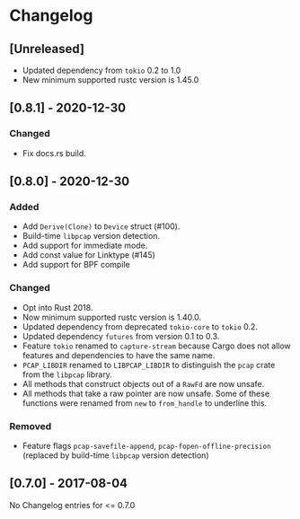 # Changelog

## [Unreleased]

- Updated dependency from `tokio` 0.2 to 1.0
- New minimum supported rustc version is 1.45.0

## [0.8.1] - 2020-12-30

### Changed

- Fix docs.rs build.

## [0.8.0] - 2020-12-30

### Added

- Add `Derive(Clone)` to `Device` struct (#100).
- Build-time `libpcap` version detection.
- Add support for immediate mode.
- Add const value for Linktype (#145)
- Add support for BPF compile

### Changed

- Opt into Rust 2018.
- Now minimum supported rustc version is 1.40.0.
- Updated dependency from deprecated `tokio-core` to `tokio` 0.2.
- Updated dependency `futures` from version 0.1 to 0.3.
- Feature `tokio` renamed to `capture-stream` because Cargo does not allow
  features and dependencies to have the same name.
- `PCAP_LIBDIR` renamed to `LIBPCAP_LIBDIR` to distinguish the `pcap` crate
  from the `libpcap` library.
- All methods that construct objects out of a `RawFd` are now unsafe.
- All methods that take a raw pointer are now unsafe. Some of these functions
  were renamed from `new` to `from_handle` to underline this.

### Removed

- Feature flags `pcap-savefile-append`, `pcap-fopen-offline-precision`
  (replaced by build-time `libpcap` version detection)

## [0.7.0] - 2017-08-04

No Changelog entries for <= 0.7.0
